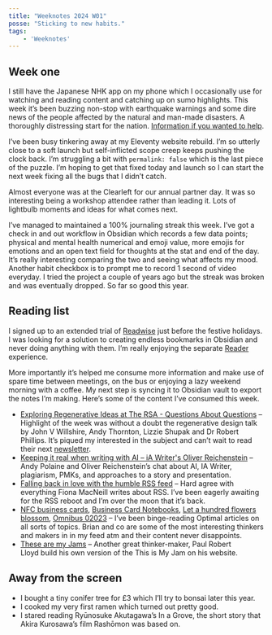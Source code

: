 ```yaml
---
title: "Weeknotes 2024 W01"
posse: "Sticking to new habits."
tags:
    - 'Weeknotes'
---
```


## Week one

I still have the Japanese NHK app on my phone which I occasionally use for watching and reading content and catching up on sumo highlights. This week it’s been buzzing non-stop with earthquake warnings and some dire news of the people affected by the natural and man-made disasters. A thoroughly distressing start for the nation. [Information if you wanted to help](https://www.tokyoweekender.com/japan-life/news-and-opinion/where-to-donate-to-help-victims-of-japans-2024-noto-peninsula-earthquake/).

I’ve been busy tinkering away at my Eleventy website rebuild. I’m so utterly close to a soft launch but self-inflicted scope creep keeps pushing the clock back. I’m struggling a bit with `permalink: false` which is the last piece of the puzzle. I’m hoping to get that fixed today and launch so I can start the next week fixing all the bugs that I didn’t catch.

Almost everyone was at the Clearleft for our annual partner day. It was so interesting being a workshop attendee rather than leading it. Lots of lightbulb moments and ideas for what comes next.

I’ve managed to maintained a 100% journaling streak this week. I’ve got a check in and out workflow in Obsidian which records a few data points; physical and mental health numerical and emoji value, more emojis for emotions and an open text field for thoughts at the stat and end of the day. It’s really interesting comparing the two and seeing what affects my mood. Another habit checkbox is to prompt me to record 1 second of video everyday. I tried the project a couple of years ago but the streak was broken and was eventually dropped. So far so good this year.

## Reading list

I signed up to an extended trial of [Readwise](readwise.io) just before the festive holidays. I was looking for a solution to creating endless bookmarks in Obsidian and never doing anything with them. I’m really enjoying the separate [Reader](https://readwise.io/read) experience.

More importantly it’s helped me consume more information and make use of spare time between meetings, on the bus or enjoying a lazy weekend morning with a coffee. My next step is syncing it to Obsidian vault to export the notes I’m making. Here’s some of the content I’ve consumed this week.

- [Exploring Regenerative Ideas at The RSA - Questions About Questions](https://www.youtube.com/watch?v=nwpocm76sXM) –  Highlight of the week was without a doubt the regenerative design talk by John V Willshire, Andy Thornton, Lizzie Shupak and Dr Robert Phillips. It’s piqued my interested in the subject and can’t wait to read their next [newsletter](https://buttondown.email/stepscollective).
- [Keeping it real when writing with AI – iA Writer's Oliver Reichenstein](https://www.youtube.com/watch?v=VSPm-AysHYs) – Andy Polaine and Oliver Reichenstein’s chat about AI, IA Writer, plagiarism, PMKs, and approaches to a story and presentation.
- [Falling back in love with the humble RSS feed](https://www.fionamacneill.co.uk/post/2023/12/humble-rss-feed/) – Hard agree with everything Fiona MacNeill writes about RSS. I’ve been eagerly awaiting for the RSS reboot and I’m over the moon that it’s back.
- [NFC business cards](https://optional.is/required/2023/09/20/nfc-business-cards/), [Business Card Notebooks](https://optional.is/required/2023/05/03/business-card-notebooks/), [Let a hundred flowers blossom](https://optional.is/required/2023/02/08/let-a-hundred-flowers-blossom/), [Omnibus 02023](https://optional.is/required/2024/01/01/omnibus-02023/) – I’ve been binge-reading Optimal articles on all sorts of topics. Brian and co are some of the most interesting thinkers and makers in in my feed atm and their content never disappoints.
- [These are my Jams](https://paulrobertlloyd.com/2024/005/a1/jams/) – Another great thinker-maker, Paul Robert Lloyd build his own version of the This is My Jam on his website.

## Away from the screen

- I bought a tiny conifer tree for £3 which I’ll try to bonsai later this year.
- I cooked my very first ramen which turned out pretty good.
- I stared reading Ryūnosuke Akutagawa’s In a Grove, the short story that Akira Kurosawa’s film Rashōmon was based on.